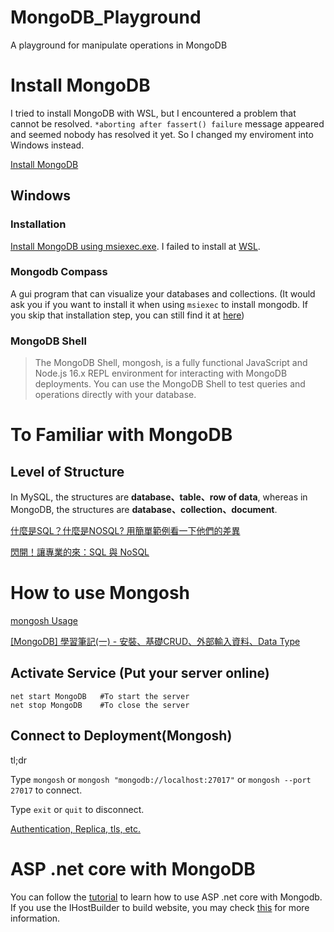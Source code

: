 # MongoDB_Playground
A playground for manipulate operations in MongoDB

# Install MongoDB

I tried to install MongoDB with WSL, but I encountered a problem that cannot be resolved. ```*aborting after fassert() failure``` message appeared and seemed nobody has resolved it yet. So I changed my enviroment into Windows instead.

[Install MongoDB](https://www.mongodb.com/docs/manual/installation/)

## Windows
### Installation
[Install MongoDB using msiexec.exe](https://www.mongodb.com/docs/manual/tutorial/install-mongodb-on-windows-unattended/).
I failed to install at [WSL](https://docs.microsoft.com/zh-tw/windows/wsl/tutorials/wsl-database#install-mongodb).
### Mongodb Compass
A gui program that can visualize your databases and collections. (It would ask you if you want to install it when using ```msiexec``` to install mongodb. If you skip that installation step, you can still find it at [here](https://www.mongodb.com/docs/compass/master/))
### MongoDB Shell
> The MongoDB Shell, mongosh, is a fully functional JavaScript and Node.js 16.x REPL environment for interacting with MongoDB deployments. You can use the MongoDB Shell to test queries and operations directly with your database.

# To Familiar with MongoDB

## Level of Structure
In MySQL, the structures are **database、table、row of data**, whereas in MongoDB, the structures are **database、collection、document**.

[什麼是SQL？什麼是NOSQL? 用簡單範例看一下他們的差異](https://www.codegym.tech/blog/sql-vs-nosql)

[閃開！讓專業的來：SQL 與 NoSQL](https://ithelp.ithome.com.tw/articles/10187443)


# How to use Mongosh 
[mongosh Usage](https://www.mongodb.com/docs/mongodb-shell/run-commands/)

[[MongoDB] 學習筆記(一) - 安裝、基礎CRUD、外部輸入資料、Data Type](https://medium.com/@mingjiehsu/mongodb-%E5%AD%B8%E7%BF%92%E7%AD%86%E8%A8%98-%E4%B8%80-%E5%AE%89%E8%A3%9D-%E5%9F%BA%E7%A4%8Ecrud-%E5%A4%96%E9%83%A8%E8%BC%B8%E5%85%A5%E8%B3%87%E6%96%99-data-type-1169000cf02c)

## Activate Service (Put your server online)
```
net start MongoDB   #To start the server 
net stop MongoDB    #To close the server 
```

## Connect to Deployment(Mongosh)
tl;dr

Type `mongosh` or `mongosh "mongodb://localhost:27017"` or `mongosh --port 27017` to connect.

Type `exit` or `quit` to disconnect.


[Authentication, Replica, tls, etc.](https://www.mongodb.com/docs/mongodb-shell/connect/#std-label-mdb-shell-connect)

# ASP .net core with MongoDB
You can follow the [tutorial](https://docs.microsoft.com/zh-tw/aspnet/core/tutorials/first-mongo-app?view=aspnetcore-6.0&tabs=visual-studio) to learn how to use ASP .net core with Mongodb. If you use the IHostBuilder to build website, you may check [this](https://docs.microsoft.com/en-us/aspnet/core/fundamentals/configuration/?view=aspnetcore-6.0) for more information.




